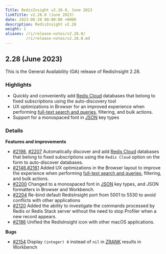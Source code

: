 ```yaml
---
Title: RedisInsight v2.28.0, June 2023
linkTitle: v2.28.0 (June 2023)
date: 2023-06-28 00:00:00 +0000
description: RedisInsight v2.28
weight: 1
aliases: /ri/release-notes/v2.28.0/
         /ri/release-notes/v2.28.0.md
---
```

## 2.28 (June 2023)
This is the General Availability (GA) release of RedisInsight 2.28.

### Highlights
- Quickly and conveniently add [Redis Cloud](https://redis.com/redis-enterprise-cloud/overview/) databases that belong to fixed subscriptions using the auto-discovery tool
- UX optimizations in Browser for an improved experience when performing [full-text search and queries](https://redis.io/docs/stack/search/), filtering, and bulk actions.
- Support for a monospaced font in [JSON](https://redis.io/docs/stack/json/) key types

### Details

**Features and improvements**
- [#2198](https://github.com/RedisInsight/RedisInsight/pull/2198), [#2207](https://github.com/RedisInsight/RedisInsight/pull/2207) Automatically discover and add [Redis Cloud](https://redis.com/redis-enterprise-cloud/overview/) databases that belong to fixed subscriptions using the `Redis Cloud` option on the form to auto-discover databases.
- [#2146](https://github.com/RedisInsight/RedisInsight/pull/2146),[#2161](https://github.com/RedisInsight/RedisInsight/pull/2161) Added UX optimizations in the Browser layout to improve the experience when performing [full-text search and queries](https://redis.io/docs/stack/search/), filtering, and bulk actions.
- [#2200](https://github.com/RedisInsight/RedisInsight/pull/2200) Changed to a monospaced font in [JSON](https://redis.io/docs/stack/json/) key types, and JSON formatters in Browser and Workbench.
- [#2204](https://github.com/RedisInsight/RedisInsight/pull/2204) Re-bind default RedisInsight port from 5001 to 5530 to avoid conflicts with other applications
- [#2120](https://github.com/RedisInsight/RedisInsight/pull/2120) Added the ability to investigate the commands processed by Redis or Redis Stack server without the need to stop Profiler when a new record appears.
- [#2186](https://github.com/RedisInsight/RedisInsight/pull/2186) Unified the RedisInsight icon with other macOS applications.


**Bugs**
- [#2154](https://github.com/RedisInsight/RedisInsight/pull/2154) Display `(integer) 0` instead of `nil` in [ZRANK](https://redis.io/commands/zrank/) results in Workbench
